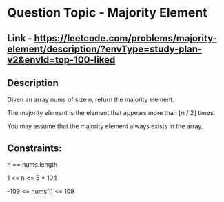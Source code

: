 # Question Topic - Majority Element

## Link - https://leetcode.com/problems/majority-element/description/?envType=study-plan-v2&envId=top-100-liked

## Description

Given an array nums of size n, return the majority element.

The majority element is the element that appears more than ⌊n / 2⌋ times. 

You may assume that the majority element always exists in the array.



## Constraints:

n == nums.length

1 <= n <= 5 * 104

-109 <= nums[i] <= 109
